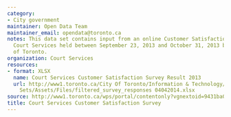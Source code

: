 ```yaml
---
category:
- City government
maintainer: Open Data Team
maintainer_email: opendata@toronto.ca
notes: This data set contains input from an online Customer Satisfaction Survey for
  Court Services held between September 23, 2013 and October 31, 2013 by the City
  of Toronto.
organization: Court Services
resources:
- format: XLSX
  name: Court Services Customer Satisfaction Survey Result 2013
  url: http://www1.toronto.ca/City Of Toronto/Information & Technology/Open Data/Data
    Sets/Assets/Files/filtered_survey_responses 04042014.xlsx
source: http://www1.toronto.ca/wps/portal/contentonly?vgnextoid=9431ba0c10f85410VgnVCM10000071d60f89RCRD&vgnextchannel=1a66e03bb8d1e310VgnVCM10000071d60f89RCRD
title: Court Services Customer Satisfaction Survey
---
```

